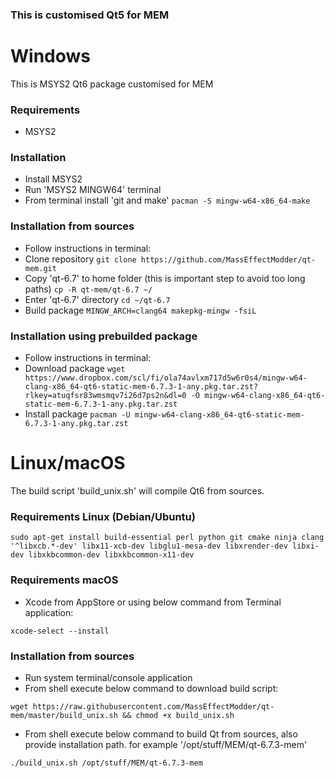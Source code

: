 ### This is customised Qt5 for MEM ###

# Windows #
This is MSYS2 Qt6 package customised for MEM

### Requirements ###
 - MSYS2

### Installation ###
 - Install MSYS2
 - Run 'MSYS2 MINGW64' terminal
 - From terminal install 'git and make' `pacman -S mingw-w64-x86_64-make`

### Installation from sources ###
 - Follow instructions in terminal:
 - Clone repository `git clone https://github.com/MassEffectModder/qt-mem.git`
 - Copy 'qt-6.7' to home folder (this is important step to avoid too long paths) `cp -R qt-mem/qt-6.7 ~/`
 - Enter 'qt-6.7' directory `cd ~/qt-6.7`
 - Build package `MINGW_ARCH=clang64 makepkg-mingw -fsiL`

### Installation using prebuilded package ###
 - Follow instructions in terminal:
 - Download package `wget https://www.dropbox.com/scl/fi/ola74avlxm717d5w6r0s4/mingw-w64-clang-x86_64-qt6-static-mem-6.7.3-1-any.pkg.tar.zst?rlkey=atuqfsr83wmsmqv7i26d7ps2n&dl=0 -O mingw-w64-clang-x86_64-qt6-static-mem-6.7.3-1-any.pkg.tar.zst`
 - Install package `pacman -U mingw-w64-clang-x86_64-qt6-static-mem-6.7.3-1-any.pkg.tar.zst`

# Linux/macOS #
The build script 'build_unix.sh' will compile Qt6 from sources.

### Requirements Linux (Debian/Ubuntu) ###
`sudo apt-get install build-essential perl python git cmake ninja clang '^libxcb.*-dev' libx11-xcb-dev libglu1-mesa-dev libxrender-dev libxi-dev libxkbcommon-dev libxkbcommon-x11-dev`

### Requirements macOS ###
- Xcode from AppStore or using below command from Terminal application:

`xcode-select --install`

### Installation from sources ###
- Run system terminal/console application
- From shell execute below command to download build script:

`wget https://raw.githubusercontent.com/MassEffectModder/qt-mem/master/build_unix.sh && chmod +x build_unix.sh`

- From shell execute below command to build Qt from sources, also provide installation path. for example '/opt/stuff/MEM/qt-6.7.3-mem'

`./build_unix.sh /opt/stuff/MEM/qt-6.7.3-mem`
